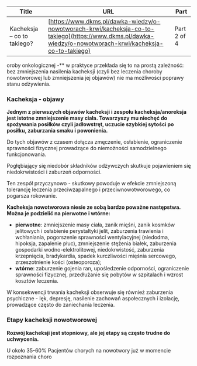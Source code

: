 | **Title**       | **URL**           | **Part**              |
|-----------------|-------------------|-----------------------|
| Kacheksja – co to takiego?         | [https://www.dkms.pl/dawka-wiedzy/o-nowotworach-krwi/kacheksja-co-to-takiego](https://www.dkms.pl/dawka-wiedzy/o-nowotworach-krwi/kacheksja-co-to-takiego)    | Part 2 of 4          |

oroby onkologicznej \-** w praktyce przekłada się to na prostą zależność: bez zmniejszenia nasilenia kacheksji (czyli bez leczenia choroby nowotworowej lub zmniejszenia jej objawów) nie ma możliwości poprawy stanu odżywienia.


### Kacheksja \- objawy


**Jednym z pierwszych objawów kacheksji i zespołu kacheksja/anoreksja jest istotne zmniejszenie masy ciała. Towarzyszy mu niechęć do spożywania posiłków czyli jadłowstręt, uczucie szybkiej sytości po posiłku, zaburzania smaku i powonienia.**


Do tych objawów z czasem dołącza zmęczenie, osłabienie, ograniczenie sprawności fizycznej prowadzące do niemożności samodzielnego funkcjonowania.


Pogłębiający się niedobór składników odżywczych skutkuje pojawieniem się niedokrwistości i zaburzeń odporności.


Ten zespół przyczynowo \- skutkowy powoduje w efekcie zmniejszoną tolerancję leczenia przeciwzapalnego i przeciwnowotworowego, co pogarsza rokowanie.


**Kacheksja nowotworowa niesie ze sobą bardzo poważne następstwa. Można je podzielić na pierwotne i wtórne:**


* **pierwotne**: zmniejszenie masy ciała, zanik mięśni, zanik kosmków jelitowych i osłabienie perystaltyki jelit, zaburzenia trawienia i wchłaniania, pogorszenie sprawności wentylacyjnej (niedodma, hipoksja, zapalenie płuc), zmniejszenie stężenia białek, zaburzenia gospodarki wodno\-elektrolitowej, niedokrwistość, zaburzenia krzepnięcia, bradykardia, spadek kurczliwości mięśnia sercowego, zrzeszotnienie kości (osteoporoza);
* **wtórne**: zaburzenie gojenia ran, upośledzenie odporności, ograniczenie sprawności fizycznej, przedłużanie się pobytów w szpitalach i wzrost kosztów leczenia.


W konsekwencji trwania kacheksji obserwuje się również zaburzenia psychiczne \- lęk, depresję, nasilenie zachowań aspołecznych i izolację, prowadzące często do zaniechania leczenia.


### Etapy kacheksji nowotworowej


**Rozwój kacheksji jest stopniowy, ale jej etapy są często trudne do uchwycenia.**


U około 35\-60% Pacjentów chorych na nowotwory już w momencie rozpoznania choro